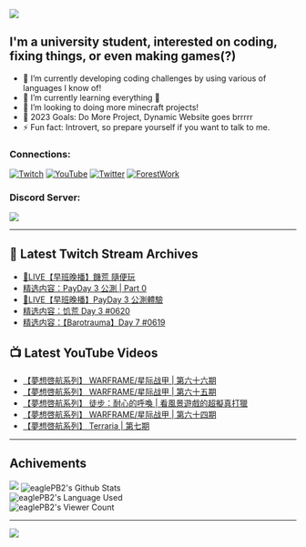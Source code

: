 <!--### Hello people, I'm EaglePB2 - The one who building something for fun 👋
Thank you for standby for this profile.   
The purpose of this profile is coming soon.   
You may come back later, as you wish if this readme.md is updated.   -->

<a href="https://github.com/lightda104530"><img src="https://readme-typing-svg.herokuapp.com/?duration=7000&width=600&lines=Hello+people,+I%27m+EaglePB2.;The+one+who+builds+something+for+fun+%F0%9F%91%8B;Thank+you+for+standby+for+this+profile.;The+purpose+of+this+profile+is+coming+soon.;You+may+come+back+later.;As+you+wish+if+this+readme.md+is+updated.;"></a>


## I'm a university student, interested on coding, fixing things, or even making games(?)
- 🔭 I’m currently developing coding challenges by using various of languages I know of!
- 🌱 I’m currently learning everything 🤣
- 💬 I’m looking to doing more minecraft projects!
- 🥅 2023 Goals: Do More Project, Dynamic Website goes brrrrr
- ⚡ Fun fact: Introvert, so prepare yourself if you want to talk to me.

### Connections:

[![Twitch](https://img.shields.io/badge/Twitch-9347FF?style=flat-square&logo=twitch&logoColor=white)](https://www.twitch.tv/eaglepb2)
[![YouTube](https://img.shields.io/badge/YouTube-%23FF0000.svg?style=flat-square&logo=YouTube&logoColor=white)](https://www.youtube.com/eaglepb2)
[![Twitter](https://img.shields.io/badge/Twitter-%231DA1F2.svg?style=flat-square&logo=Twitter&logoColor=white)](https://twitter.com/eaglepb2)
[![ForestWork](https://img.shields.io/badge/Forestwork_Website-415549?style=flat-square&logo=homeadvisor&logoColor=white)](https://forestwork.team)

### Discord Server:

[![](https://invidget.switchblade.xyz/qKrub9b?theme=dark&language=ch)](https://discord.gg/qKrub9b)

---

## 👾 Latest Twitch Stream Archives
<!-- TWITCH:START -->
- [🔴LIVE【早班晚播】饑荒 隨便玩](https://www.twitch.tv/videos/1921951197)
- [精选内容：PayDay 3 公測 | Part 0](https://www.twitch.tv/videos/1921941039)
- [🔴LIVE【早班晚播】PayDay 3 公測體驗](https://www.twitch.tv/videos/1921811102)
- [精选内容：饥荒 Day 3 #0620](https://www.twitch.tv/videos/1921769687)
- [精选内容：【Barotrauma】Day 7 #0619](https://www.twitch.tv/videos/1921769453)
<!-- TWITCH:END -->



## 📺 Latest YouTube Videos
<!-- YOUTUBE:START -->
- [【夢想啓航系列】 WARFRAME/星际战甲 | 第六十六期](https://www.youtube.com/watch?v=slG5GvfLHAU)
- [【夢想啓航系列】 WARFRAME/星际战甲 | 第六十五期](https://www.youtube.com/watch?v=F8f4AD-A_DE)
- [【夢想啓航系列】 徒步：耐心的呼喚 | 看風景遊戲的超擬真打獵](https://www.youtube.com/watch?v=bxrvJqbcBnY)
- [【夢想啓航系列】 WARFRAME/星际战甲 | 第六十四期](https://www.youtube.com/watch?v=_3qUsPaJUA0)
- [【夢想啓航系列】 Terraria | 第七期](https://www.youtube.com/watch?v=tRqEHeAXa9Y)
<!-- YOUTUBE:END -->

---

## Achivements
[![](https://github-profile-trophy.vercel.app/?username=eaglepb2&theme=monokai&no-bg=true&&title=Repositories,Issues,Commit,MultiLanguage)](https://github.com/anuraghazra/github-readme-stats)
<img align="center" alt="eaglePB2's Github Stats" src="https://github-readme-stats.vercel.app/api?username=eaglePB2&show_icons=true&hide_border=true&theme=merko" />
<br>
<img align="center" alt="eaglePB2's Language Used" src="https://github-readme-stats.vercel.app/api/top-langs/?username=eaglePB2&show_icons=true&hide_border=true&theme=merko&layout=compact&langs_count=8" />
<br>
<img align="center" alt="eaglePB2's Viewer Count" src="https://visitcount.itsvg.in/api?id=eaglepb2&label=Profile%20Views&color=3&icon=5&pretty=true" />

<hr>

<!-- RANDOMQUOTE:START -->
![](https://quotes-github-readme.vercel.app/api?type=horizontal&theme=merko)
<!-- RANDOMQUOTE:END -->


<!--
       _____   _   _   _____       _____   _   _   ____   
      |_   _| | | | | |  ___|     |  ___| | \ | | |  _  \  
        | |   | |_| | | |___      | |___  |  \| | | | | | 
        | |   |  _  | |  ___|     |  ___| |     | | | | | 
        | |   | | | | | |___      | |___  | |\  | | |_| | 
        |_|   |_| |_| |_____|     |_____| |_| \_| |____ / 
      
-->
